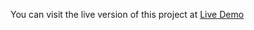 You can visit the live version of this project at <a href="https://blog-app-iz2q.vercel.app" target="_blank">Live Demo</a>
